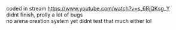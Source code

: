 coded in stream https://www.youtube.com/watch?v=s_6RjQKsg_Y  
didnt finish, prolly a lot of bugs  
no arena creation system yet
didnt test that much either lol